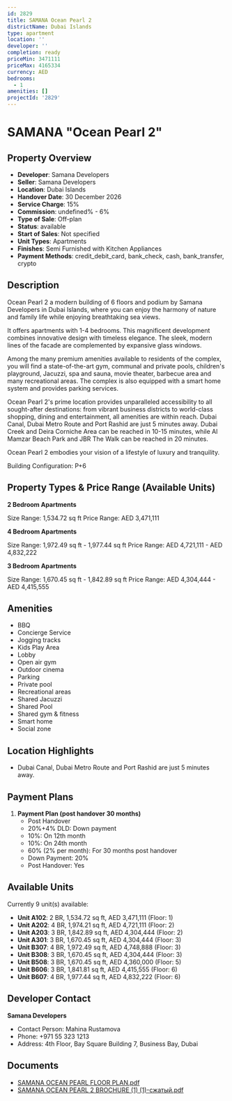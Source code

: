 ```yaml
---
id: 2829
title: SAMANA Ocean Pearl 2
districtName: Dubai Islands
type: apartment
location: ''
developer: ''
completion: ready
priceMin: 3471111
priceMax: 4165334
currency: AED
bedrooms:
  - 1
amenities: []
projectId: '2829'
---
```


# SAMANA "Ocean Pearl 2"

## Property Overview
- **Developer**: Samana Developers
- **Seller**: Samana Developers
- **Location**: Dubai Islands
- **Handover Date**: 30 December 2026
- **Service Charge**: 15%
- **Commission**: undefined% - 6%
- **Type of Sale**: Off-plan
- **Status**: available
- **Start of Sales**: Not specified
- **Unit Types**: Apartments
- **Finishes**: Semi Furnished with Kitchen Appliances
- **Payment Methods**: credit_debit_card, bank_check, cash, bank_transfer, crypto

## Description
Ocean Pearl 2 a modern building of 6 floors and podium by Samana Developers in Dubai Islands, where you can enjoy the harmony of nature and family life while enjoying breathtaking sea views.

It offers apartments with 1-4 bedrooms. This magnificent development combines innovative design with timeless elegance. The sleek, modern lines of the facade are complemented by expansive glass windows.

Among the many premium amenities available to residents of the complex, you will find a state-of-the-art gym, communal and private pools, children's playground, Jacuzzi, spa and sauna, movie theater, barbecue area and many recreational areas. The complex is also equipped with a smart home system and provides parking services.

Ocean Pearl 2's prime location provides unparalleled accessibility to all sought-after destinations: from vibrant business districts to world-class shopping, dining and entertainment, all amenities are within reach. Dubai Canal, Dubai Metro Route and Port Rashid are just 5 minutes away. Dubai Creek and Deira Corniche Area can be reached in 10-15 minutes, while Al Mamzar Beach Park and JBR The Walk can be reached in 20 minutes.

Ocean Pearl 2 embodies your vision of a lifestyle of luxury and tranquility.

Building Configuration: P+6

## Property Types & Price Range (Available Units)
**2 Bedroom Apartments**

Size Range: 1,534.72 sq ft
Price Range: AED 3,471,111

**4 Bedroom Apartments**

Size Range: 1,972.49 sq ft - 1,977.44 sq ft
Price Range: AED 4,721,111 - AED 4,832,222

**3 Bedroom Apartments**

Size Range: 1,670.45 sq ft - 1,842.89 sq ft
Price Range: AED 4,304,444 - AED 4,415,555

## Amenities
- BBQ
- Concierge Service
- Jogging tracks
- Kids Play Area
- Lobby
- Open air gym
- Outdoor cinema
- Parking
- Private pool
- Recreational areas
- Shared Jacuzzi
- Shared Pool
- Shared gym & fitness
- Smart home
- Social zone

## Location Highlights
- Dubai Canal, Dubai Metro Route and Port Rashid are just 5 minutes away.

## Payment Plans
1. **Payment Plan (post handover 30 months)**
   - Post Handover
   - 20%+4% DLD: Down payment
   - 10%: On 12th month
   - 10%: On 24th month
   - 60% (2% per month): For 30 months post handover
   - Down Payment: 20%
   - Post Handover: Yes

## Available Units
Currently 9 unit(s) available:
- **Unit A102**: 2 BR, 1,534.72 sq ft, AED 3,471,111 (Floor: 1)
- **Unit A202**: 4 BR, 1,974.21 sq ft, AED 4,721,111 (Floor: 2)
- **Unit A203**: 3 BR, 1,842.89 sq ft, AED 4,304,444 (Floor: 2)
- **Unit A301**: 3 BR, 1,670.45 sq ft, AED 4,304,444 (Floor: 3)
- **Unit B307**: 4 BR, 1,972.49 sq ft, AED 4,748,888 (Floor: 3)
- **Unit B308**: 3 BR, 1,670.45 sq ft, AED 4,304,444 (Floor: 3)
- **Unit B508**: 3 BR, 1,670.45 sq ft, AED 4,360,000 (Floor: 5)
- **Unit B606**: 3 BR, 1,841.81 sq ft, AED 4,415,555 (Floor: 6)
- **Unit B607**: 4 BR, 1,977.44 sq ft, AED 4,832,222 (Floor: 6)

## Developer Contact
**Samana Developers**
- Contact Person: Mahina Rustamova
- Phone: +971 55 323 1213
- Address: 4th Floor, Bay Square Building 7, Business Bay, Dubai

## Documents
- [SAMANA OCEAN PEARL  FLOOR PLAN.pdf](https://cdn.geniemap.net/2025/02/18/ccxtoOcmwvXizK8S1yDaTAQkHGicNcZPo6bqQKse.pdf)
- [SAMANA OCEAN PEARL 2 BROCHURE (1) (1)-сжатый.pdf](https://cdn.geniemap.net/2025/02/18/NazujxPLSnZoDJrXGBeZNt2waCgS21OdEr1AE8pn.pdf)
